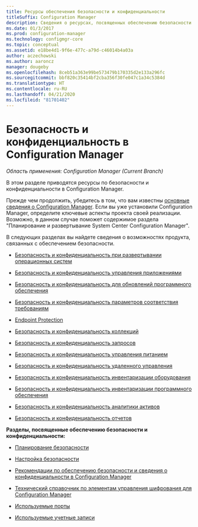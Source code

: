 ```yaml
---
title: Ресурсы обеспечения безопасности и конфиденциальности
titleSuffix: Configuration Manager
description: Сведения о ресурсах, посвященных обеспечению безопасности и конфиденциальности в Configuration Manager.
ms.date: 01/3/2017
ms.prod: configuration-manager
ms.technology: configmgr-core
ms.topic: conceptual
ms.assetid: e18be4d1-9f6e-477c-a79d-c46014b4a03a
author: aczechowski
ms.author: aaroncz
manager: dougeby
ms.openlocfilehash: 8ceb51a363e99be573479b170335d2e133a296fc
ms.sourcegitcommit: bbf820c35414bf2cba356f30fe047c1a34c5384d
ms.translationtype: HT
ms.contentlocale: ru-RU
ms.lasthandoff: 04/21/2020
ms.locfileid: "81701402"
---
```

# <a name="security-and-privacy-for-configuration-manager"></a>Безопасность и конфиденциальность в Configuration Manager

*Область применения: Configuration Manager (Current Branch)*

В этом разделе приводятся ресурсы по безопасности и конфиденциальности в Configuration Manager.  

 Прежде чем продолжить, убедитесь в том, что вам известны [основные сведения о Configuration Manager](../../../core/understand/fundamentals.md). Если вы уже установили Configuration Manager, определите ключевые аспекты проекта своей реализации. Возможно, в данном случае поможет содержимое раздела "Планирование и развертывание System Center Configuration Manager".  

 В следующих разделах вы найдете сведения о возможностях продукта, связанных с обеспечением безопасности.  

-   [Безопасность и конфиденциальность при развертывании операционных систем](../../../osd/plan-design/security-and-privacy-for-operating-system-deployment.md)  

-   [Безопасность и конфиденциальность управления приложениями](../../../apps/plan-design/security-and-privacy-for-application-management.md)  

-   [Безопасность и конфиденциальность для обновлений программного обеспечения](../../../sum/plan-design/security-and-privacy-for-software-updates.md)  

-   [Безопасность и конфиденциальность параметров соответствия требованиям](../../../compliance/plan-design/security-and-privacy-for-compliance-settings.md)  

-   [Endpoint Protection](../../../protect/deploy-use/endpoint-protection.md)  

-   [Безопасность и конфиденциальность коллекций](../../../core/clients/manage/collections/security-and-privacy-for-collections.md)  

-   [Безопасность и конфиденциальность запросов](../../../core/servers/manage/security-and-privacy-for-queries.md)  

-   [Безопасность и конфиденциальность управления питанием](../../../core/clients/manage/power/security-and-privacy-for-power-management.md)  

-   [Безопасность и конфиденциальность удаленного управления](../../../core/clients/manage/remote-control/security-and-privacy-for-remote-control.md)  

-   [Безопасность и конфиденциальность инвентаризации оборудования](../../../core/clients/manage/inventory/security-and-privacy-for-hardware-inventory.md)  

-   [Безопасность и конфиденциальность инвентаризации программного обеспечения](../../../core/clients/manage/inventory/security-and-privacy-for-software-inventory.md)  

-   [Безопасность и конфиденциальность аналитики активов](../../../core/clients/manage/asset-intelligence/security-and-privacy-for-asset-intelligence.md)  

-   [Безопасность и конфиденциальность отчетов](../../../core/servers/manage/planning-for-reporting.md#security-and-privacy)  



 **Разделы, посвященные обеспечению безопасности и конфиденциальности:**  

-   [Планирование безопасности](../../../core/plan-design/security/plan-for-security.md)  

-   [Настройка безопасности](../../../core/plan-design/security/configure-security.md)  


-   [Рекомендации по обеспечению безопасности и сведения о конфиденциальности в Configuration Manager](../../../core/plan-design/security/security-best-practices-and-privacy-information.md)  

-   [Технический справочник по элементам управления шифрования для Configuration Manager](cryptographic-controls-technical-reference.md)  

-   [Используемые порты](../../../core/plan-design/hierarchy/ports.md)  

-   [Используемые учетные записи](../../../core/plan-design/hierarchy/accounts.md)  
